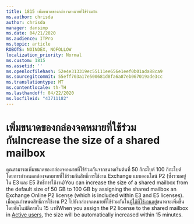 ```yaml
---
title: 1815 เพิ่มขนาดของกล่องจดหมายที่ใช้ร่วมกัน
ms.author: chrisda
author: chrisda
manager: dansimp
ms.date: 04/21/2020
ms.audience: ITPro
ms.topic: article
ROBOTS: NOINDEX, NOFOLLOW
localization_priority: Normal
ms.custom: 1815
ms.assetid: ''
ms.openlocfilehash: 52e4e313319ec55111ee656e1eef0b01ada88ca9
ms.sourcegitcommit: 55eff703a17e500681d8fa6a87eb067019ade3cc
ms.translationtype: MT
ms.contentlocale: th-TH
ms.lasthandoff: 04/22/2020
ms.locfileid: "43711182"
---
```

# <a name="increase-the-size-of-a-shared-mailbox"></a><span data-ttu-id="80600-102">เพิ่มขนาดของกล่องจดหมายที่ใช้ร่วมกัน</span><span class="sxs-lookup"><span data-stu-id="80600-102">Increase the size of a shared mailbox</span></span>

<span data-ttu-id="80600-103">คุณสามารถเพิ่มขนาดของกล่องจดหมายที่ใช้ร่วมกันจากขนาดเริ่มต้นที่ 50 กิกะไบต์ 100 กิกะไบต์ โดยการกําหนดกล่องจดหมายที่ใช้ร่วมกันสิทธิ์การใช้งาน Exchange แบบออนไลน์ P2 (ซึ่งรวมอยู่ใน E3 และ E5 สิทธิ์การใช้งาน)</span><span class="sxs-lookup"><span data-stu-id="80600-103">You can increase the size of a shared mailbox from the default size of 50 GB to 100 GB by assigning the shared mailbox an Exchange Online P2 license (which is included within E3 and E5 licenses).</span></span> <span data-ttu-id="80600-104">เมื่อคุณกําหนดสิทธิ์การใช้งาน P2 ไปยังกล่องจดหมายที่ใช้ร่วมกันใน[ผู้ใช้ที่ใช้งานอยู่](https://portal.office.com/adminportal/home)ขนาดจะเพิ่มขึ้นโดยอัตโนมัติภายใน 15 นาที</span><span class="sxs-lookup"><span data-stu-id="80600-104">When you assign the P2 license to the shared mailbox in [Active users](https://portal.office.com/adminportal/home), the size will be automatically increased within 15 minutes.</span></span>
